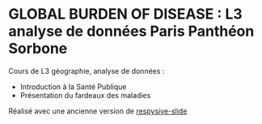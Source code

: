 # GLOBAL BURDEN OF DISEASE : L3 analyse de données Paris Panthéon Sorbone 
Cours de L3 géographie, analyse de données : 
- Introduction à la Santé Publique
- Présentation du fardeaux des maladies 

Réalisé avec une ancienne version de [respysive-slide](https://pypi.org/project/respysive-slide/)

